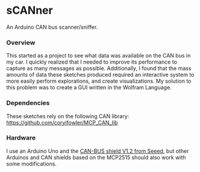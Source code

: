 # sCANner
An Arduino CAN bus scanner/sniffer.

### Overview
This started as a project to see what data was available on the CAN bus in my car.
I quickly realized that I needed to improve its performance to capture as many messages as possible.
Additionally, I found that the mass amounts of data these sketches produced required an interactive system to more easily perform explorations, and create visualizations.
My solution to this problem was to create a GUI written in the Wolfram Language.

### Dependencies
These sketches rely on the following CAN library:
https://github.com/coryjfowler/MCP_CAN_lib

### Hardware
I use an Arduino Uno and the [CAN-BUS shield V1.2 from Seeed](http://wiki.seeed.cc/CAN-BUS_Shield_V1.2/), but other Arduinos and CAN shields based on the MCP2515 should also work with some modifications.
